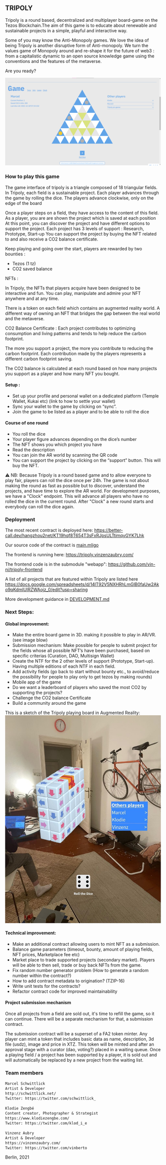 ## TRIPOLY

Tripoly is a round based, decentralized and multiplayer board-game on the Tezos Blockchain.The aim of this game is to educate about renewable and sustainable projects in a simple, playful and interactive way. 

Some of you may know the Anti-Monopoly games. We love the idea of being Tripoly is another disruptive form of Anti-monopoly. We turn the values game of Monopoly around and re-shape it for the future of web3 : from a capitalistic dynamic to an open source knowledge game using the conventions and the features of the metaverse. 

Are you ready? 

![alt text](./images/screenshot.png "Screenshot of the game board of Tripoly")


### How to play this game

The game interface of tripoly is a triangle composed of 18 triangular fields. In Tripoly, each field is a sustainable project. Each player advances through the game by rolling the dice. The players advance clockwise, only on the edge of the board

Once a player steps on a field, they have access to the content of this field.
As a player, you are are shown the project which is saved at each position 
At this point, you can discover the project and have different options to support the project.
Each project has 3 levels of support : Research, Prototype, Start-up
You can support the project by buying the NFT related to and also receive a CO2 balance certificate.

Keep playing and going over the start, players are rewarded by two bounties : 
- Tezos (1 tz) 
- CO2 saved balance

NFTs : 

In Tripoly, the NFTs that players acquire have been designed to be interactive and fun. You can play, manipulate and admire your NFT anywhere and at any time. 

There is a token on each field which contains an augmented reality world. A different way of owning an NFT that bridges the gap between the real world and the metaverse.
 
CO2 Balance Certificate : 
Each project contributes to optimizing consumption and living patterns and tends to help reduce the carbon footprint. 


The more you support a project, the more you contribute to reducing the carbon footprint. Each contribution made by the players represents a different carbon footprint saving. 

The CO2 balance is calculated at each round based on how many projects you support as a player and how many NFT you bought. 


#### Setup : 
- Set up your profile and personal wallet on a dedicated platform (Temple Wallet, Kukai etc) (link to how to settle your wallet)
- Sync your wallet to the game by clicking on “sync”. 
- Join the game to be listed as a player and to be able to roll the dice

#### Course of one round
- You roll the dice
- Your player figure advances depending on the dice’s number
- The NFT shows you which project you have
- Read the description
- You can join the AR world by scanning the QR code
- You can support the project by clicking on the “support” button. This will buy the NFT.


⚠️ NB:
Because Tripoly is a round based game and to allow everyone to play fair, players can roll the dice once per 24h. The game is not about making the round as fast as possible but to discover, understand the projects, and have time to explore the AR world. For development purposes, we have a "Clock" endpoint. This will advance all players who have no rolled the dice in the current round. After "Clock" a new round starts and everybody can roll the dice again. 


### Deployment

The most recent contract is deployed here: https://better-call.dev/hangzhou2net/KT19hqf8T654T3sFxRJpsULTtimqyGYK7Lhk

Our source code of the contract is [main.mligo](tripoly/main.mligo)

The frontend is running here: https://tripoly.vinzenzaubry.com/

The frontend code is in the submodule "webapp": https://github.com/vin-ni/tripoly-frontend

A list of all projects that are featured within Tripoly are listed here https://docs.google.com/spreadsheets/d/14lT92V5NXHRhLmGlB0faUw2Ako9qKdmIUlRZWAojz_0/edit?usp=sharing

More development guidance in [DEVELOPMENT.md](DEVELOPMENT.md)


### Next Steps:

#### Global improvement:
- Make the entire board game in 3D. making it possible to play in AR/VR. (see image blow) 
- Submission mechanism: Make possible for people to submit project for the fields whose all possible NFT’s have been purchased, based on specific criterias (Curation, DAO, Multisign Wallet) 
- Create the NTF for the 2 other levels of support (Prototype, Start-up). Having multiple editions of each NTF in each field. 
- Add activity fields (go back to start without bounty etc., to avoid/reduce the possibility for people to play only to get tezos by making rounds)
- Mobile app of the game
- Do we want a leaderboard of players who saved the most CO2 by supporting the projects?
- Challenge the CO2 balance Certificate
- Build a community around the game

This is a sketch of the Tripoly playing board in Augmented Reality:
![AR playing board](./images/next_steps_ar_board.jpg "AR playing board")


#### Technical improvement:
- Make an additional contract allowing users to mint NFT as a submission. 
- Balance game parameters (timeout, bounty, amount of playing fields, NFT prices, Marketplace fee etc)
- Market place to trade supported projects (secondary market). Players will be able to then sell, trade or buy back NFTs from the game.
- Fix random number generator problem (How to generate a random number within the contract?) 
- How to add contract metadata to origination? (TZIP-16)
- Write unit tests for the contracts?
- Refactor contract code for improved maintainability

#### Project submission mechanism
Once all projects from a field are sold out, it's time to refill the game, so it can continue. There will be a separate mechanism for that, a submission contract.

The submission contract will be a superset of a FA2 token minter. Any player can mint a token that includes basic data as name, description, 3d file (usdz), image and price in XTZ. This token will be minted and after an approval stage with a curator (dao, voting?) placed in a waiting queue. Once a playing field / a project has been supported by a player, it is sold out and will automatically be replaced by a new project from the waiting list.


### Team members

    Marcel Schwittlick 
    Artist & Developer
    http://schwittlick.net/
    Twitter: https://twitter.com/schwittlick_

    Klodie Zengbé 
    Content creator, Photographer & Strategist    
    https://www.klodiezengbe.com/
    Twitter: https://twitter.com/klod_i_e

    Vinzenz Aubry 
    Artist & Developer
    https://vinzenzaubry.com/
    Twitter: https://twitter.com/vinberto

Berlin, 2021